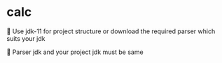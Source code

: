 # calc
🔹 Use jdk-11 for project structure or download the required parser which suits your jdk

🔸 Parser jdk and your project jdk must be same
